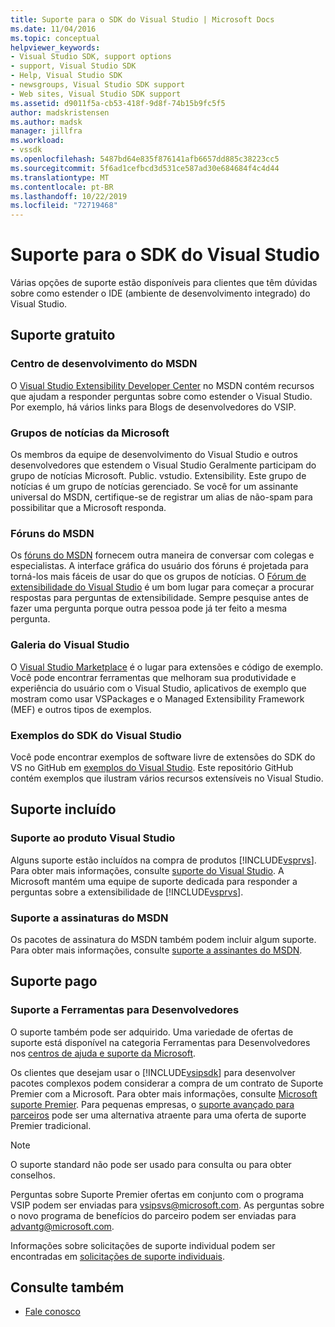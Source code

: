 ```yaml
---
title: Suporte para o SDK do Visual Studio | Microsoft Docs
ms.date: 11/04/2016
ms.topic: conceptual
helpviewer_keywords:
- Visual Studio SDK, support options
- support, Visual Studio SDK
- Help, Visual Studio SDK
- newsgroups, Visual Studio SDK support
- Web sites, Visual Studio SDK support
ms.assetid: d9011f5a-cb53-418f-9d8f-74b15b9fc5f5
author: madskristensen
ms.author: madsk
manager: jillfra
ms.workload:
- vssdk
ms.openlocfilehash: 5487bd64e835f876141afb6657dd885c38223cc5
ms.sourcegitcommit: 5f6ad1cefbcd3d531ce587ad30e684684f4c4d44
ms.translationtype: MT
ms.contentlocale: pt-BR
ms.lasthandoff: 10/22/2019
ms.locfileid: "72719468"
---
```

# <a name="support-for-the-visual-studio-sdk"></a>Suporte para o SDK do Visual Studio
Várias opções de suporte estão disponíveis para clientes que têm dúvidas sobre como estender o IDE (ambiente de desenvolvimento integrado) do Visual Studio.

## <a name="free-support"></a>Suporte gratuito

### <a name="msdn-development-center"></a>Centro de desenvolvimento do MSDN
 O [Visual Studio Extensibility Developer Center](http://go.microsoft.com/fwlink/?LinkID=84381) no MSDN contém recursos que ajudam a responder perguntas sobre como estender o Visual Studio. Por exemplo, há vários links para Blogs de desenvolvedores do VSIP.

### <a name="microsoft-newsgroups"></a>Grupos de notícias da Microsoft
 Os membros da equipe de desenvolvimento do Visual Studio e outros desenvolvedores que estendem o Visual Studio Geralmente participam do grupo de notícias Microsoft. Public. vstudio. Extensibility. Este grupo de notícias é um grupo de notícias gerenciado. Se você for um assinante universal do MSDN, certifique-se de registrar um alias de não-spam para possibilitar que a Microsoft responda.

### <a name="msdn-forums"></a>Fóruns do MSDN
 Os [fóruns do MSDN](http://go.microsoft.com/fwlink/?LinkID=76632) fornecem outra maneira de conversar com colegas e especialistas. A interface gráfica do usuário dos fóruns é projetada para torná-los mais fáceis de usar do que os grupos de notícias. O [Fórum de extensibilidade do Visual Studio](http://go.microsoft.com/fwlink/?LinkID=121964) é um bom lugar para começar a procurar respostas para perguntas de extensibilidade. Sempre pesquise antes de fazer uma pergunta porque outra pessoa pode já ter feito a mesma pergunta.

### <a name="visual-studio-gallery"></a>Galeria do Visual Studio
 O [Visual Studio Marketplace](https://marketplace.visualstudio.com/) é o lugar para extensões e código de exemplo. Você pode encontrar ferramentas que melhoram sua produtividade e experiência do usuário com o Visual Studio, aplicativos de exemplo que mostram como usar VSPackages e o Managed Extensibility Framework (MEF) e outros tipos de exemplos.

### <a name="visual-studio-sdk-samples"></a>Exemplos do SDK do Visual Studio

Você pode encontrar exemplos de software livre de extensões do SDK do VS no GitHub em [exemplos do Visual Studio](https://github.com/Microsoft/VSSDK-Extensibility-Samples). Este repositório GitHub contém exemplos que ilustram vários recursos extensíveis no Visual Studio.

## <a name="included-support"></a>Suporte incluído

### <a name="visual-studio-product-support"></a>Suporte ao produto Visual Studio
 Alguns suporte estão incluídos na compra de produtos [!INCLUDE[vsprvs](../code-quality/includes/vsprvs_md.md)]. Para obter mais informações, consulte [suporte do Visual Studio](https://msdn.microsoft.com/vstudio/cc136615.aspx). A Microsoft mantém uma equipe de suporte dedicada para responder a perguntas sobre a extensibilidade de [!INCLUDE[vsprvs](../code-quality/includes/vsprvs_md.md)].

### <a name="msdn-subscription-support"></a>Suporte a assinaturas do MSDN
 Os pacotes de assinatura do MSDN também podem incluir algum suporte. Para obter mais informações, consulte [suporte a assinantes do MSDN](https://msdn.microsoft.com/subscriptions/aa718661.aspx).

## <a name="paid-support"></a>Suporte pago

### <a name="developer-tools-support"></a>Suporte a Ferramentas para Desenvolvedores

O suporte também pode ser adquirido. Uma variedade de ofertas de suporte está disponível na categoria Ferramentas para Desenvolvedores nos [centros de ajuda e suporte da Microsoft](https://support.microsoft.com/supportforbusiness/productselection?fltadd=sps-business-1&sapId=4fd4947b-15ea-ce01-080f-97f2ca3c76e8).

Os clientes que desejam usar o [!INCLUDE[vsipsdk](../extensibility/includes/vsipsdk_md.md)] para desenvolver pacotes complexos podem considerar a compra de um contrato de Suporte Premier com a Microsoft. Para obter mais informações, consulte [Microsoft suporte Premier](https://support.microsoft.com/premier). Para pequenas empresas, o [suporte avançado para parceiros](https://partner.microsoft.com/support/advanced-cloud-support) pode ser uma alternativa atraente para uma oferta de suporte Premier tradicional.

> [!NOTE]
> O suporte standard não pode ser usado para consulta ou para obter conselhos.

Perguntas sobre Suporte Premier ofertas em conjunto com o programa VSIP podem ser enviadas para [vsipsvs@microsoft.com](mailto:vsipsvs@microsoft.com). As perguntas sobre o novo programa de benefícios do parceiro podem ser enviadas para [advantg@microsoft.com](mailto:advantg@microsoft.com).

Informações sobre solicitações de suporte individual podem ser encontradas em [solicitações de suporte individuais](http://go.microsoft.com/fwlink/?LinkID=82385).

## <a name="see-also"></a>Consulte também

- [Fale conosco](../ide/feedback-options.md)